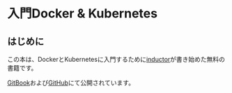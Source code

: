 # 入門Docker & Kubernetes

## はじめに

この本は、DockerとKubernetesに入門するために[inductor](https://github.com/inductor)が書き始めた無料の書籍です。

[GitBook](https://inductor-1.gitbook.io/docker-and-kubernetes/)および[GitHub](https://github.com/inductor/docker-and-kubernetes-101)にて公開されています。

